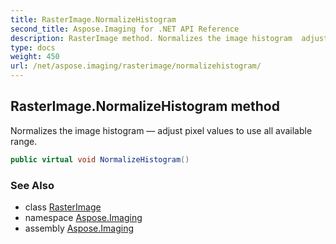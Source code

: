 ```yaml
---
title: RasterImage.NormalizeHistogram
second_title: Aspose.Imaging for .NET API Reference
description: RasterImage method. Normalizes the image histogram  adjust pixel values to use all available range
type: docs
weight: 450
url: /net/aspose.imaging/rasterimage/normalizehistogram/
---
```

## RasterImage.NormalizeHistogram method

Normalizes the image histogram — adjust pixel values to use all available range.

```csharp
public virtual void NormalizeHistogram()
```

### See Also

* class [RasterImage](../)
* namespace [Aspose.Imaging](../../rasterimage/)
* assembly [Aspose.Imaging](../../../)


